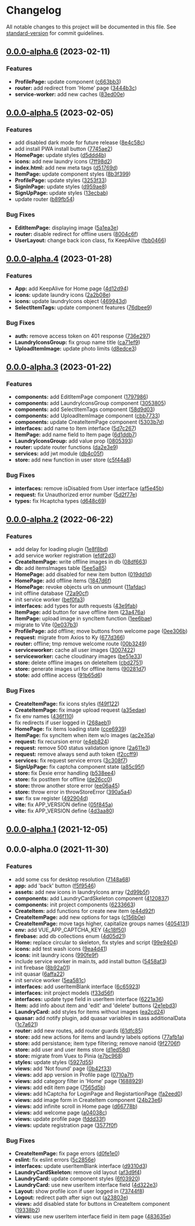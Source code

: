# Changelog

All notable changes to this project will be documented in this file. See [standard-version](https://github.com/conventional-changelog/standard-version) for commit guidelines.

## [0.0.0-alpha.6](https://github.com/rudnovd/laundry-labels-app/compare/v0.0.0-alpha.5...v0.0.0-alpha.6) (2023-02-11)


### Features

* **ProfilePage:** update component ([c663bb3](https://github.com/rudnovd/laundry-labels-app/commit/c663bb31d4b6d6f01201c205e813490c04c7c99a))
* **router:** add redirect from 'Home' page ([3444b3c](https://github.com/rudnovd/laundry-labels-app/commit/3444b3cdade30a3e416268a6694ba244db7087aa))
* **service-worker:** add new caches ([83ed00e](https://github.com/rudnovd/laundry-labels-app/commit/83ed00e6f50d61b1a5f8c173d5e7c321ca754373))

## [0.0.0-alpha.5](https://github.com/rudnovd/laundry-labels-app/compare/v0.0.0-alpha.4...v0.0.0-alpha.5) (2023-02-05)


### Features

* add disabled dark mode for future release ([8e4c58c](https://github.com/rudnovd/laundry-labels-app/commit/8e4c58cff15dcb062f21989e81ce2c6d15bcb098))
* add install PWA install button ([7745ae2](https://github.com/rudnovd/laundry-labels-app/commit/7745ae2a4c676d02709601d119c5290879d22038))
* **HomePage:** update styles ([d5ddd4b](https://github.com/rudnovd/laundry-labels-app/commit/d5ddd4ba19b20fa9381f82d2ee34a9295e6287ef))
* **icons:** add new laundry icons ([7ff98d2](https://github.com/rudnovd/laundry-labels-app/commit/7ff98d242e900ce3c26a72765887ae4fbe115f50))
* **index.html:** add new meta tags ([d51769d](https://github.com/rudnovd/laundry-labels-app/commit/d51769d15e2f7a707cd4db9a3ae2cc20ec72a734))
* **ItemPage:** update component styles ([8b3f399](https://github.com/rudnovd/laundry-labels-app/commit/8b3f399453bbfc1411ae506655a3551f55c3254a))
* **ProfilePage:** update styles ([3253f33](https://github.com/rudnovd/laundry-labels-app/commit/3253f3358edcbe8ffa3e40a2e1a5fc3a40e0e4ca))
* **SignInPage:** update styles ([d959ae8](https://github.com/rudnovd/laundry-labels-app/commit/d959ae8c11ca458749d5f91d13f267fe658601a1))
* **SignUpPage:** update styles ([13ecbab](https://github.com/rudnovd/laundry-labels-app/commit/13ecbab4189004e35334b158711f8d4ca064af0d))
* update router ([b89fb54](https://github.com/rudnovd/laundry-labels-app/commit/b89fb5408dc8e955e65bcddcf0b34f0b51887c0c))


### Bug Fixes

* **EditItemPage:** displaying image ([5a1ea3e](https://github.com/rudnovd/laundry-labels-app/commit/5a1ea3e5bd5a92eb84014292ad5029185820280d))
* **router:** disable redirect for offline users ([8004c6f](https://github.com/rudnovd/laundry-labels-app/commit/8004c6f15f35e80e978d4bba9869bf06d8b9cc79))
* **UserLayout:** change back icon class, fix KeepAlive ([fbb0466](https://github.com/rudnovd/laundry-labels-app/commit/fbb0466b5d20b188eca02fb7dcf1221892cc2ab9))

## [0.0.0-alpha.4](https://github.com/rudnovd/laundry-labels-app/compare/v0.0.0-alpha.3...v0.0.0-alpha.4) (2023-01-28)


### Features

* **App:** add KeepAlive for Home page ([4d12d94](https://github.com/rudnovd/laundry-labels-app/commit/4d12d943a99971dcb1f28e1cca3855aabff63253))
* **icons:** update laundry icons ([2a2b08e](https://github.com/rudnovd/laundry-labels-app/commit/2a2b08e9c26d9a15466c0144bc078f58b71be811))
* **icons:** update laundryIcons object ([469943d](https://github.com/rudnovd/laundry-labels-app/commit/469943db11805f099388d9d6033b106e942577dd))
* **SelectItemTags:** update component features ([76dbee9](https://github.com/rudnovd/laundry-labels-app/commit/76dbee9b85925d7bf035ef813a3d3b7d8be2fffd))


### Bug Fixes

* **auth:** remove access token on 401 response ([736e297](https://github.com/rudnovd/laundry-labels-app/commit/736e297ce69acb7383152b15103dabc12f43f091))
* **LaundryIconsGroup:** fix group name title ([ca71ef9](https://github.com/rudnovd/laundry-labels-app/commit/ca71ef9e418c7c64342a45f88b259c44a2ec8f23))
* **UploadItemImage:** update photo limits ([d8edce3](https://github.com/rudnovd/laundry-labels-app/commit/d8edce3a91b967bcfd38380843829d7883616d55))

## [0.0.0-alpha.3](https://github.com/rudnovd/laundry-labels-app/compare/v0.0.0-alpha.2...v0.0.0-alpha.3) (2023-01-22)


### Features

* **components:** add EditItemPage component ([1797986](https://github.com/rudnovd/laundry-labels-app/commit/1797986ef1fd801a695e16a9842d8570c19e91bf))
* **components:** add LaundryIconsGroup component ([3053805](https://github.com/rudnovd/laundry-labels-app/commit/3053805235e903672b33640616afcd2953144e70))
* **components:** add SelectItemTags component ([58d9d03](https://github.com/rudnovd/laundry-labels-app/commit/58d9d03cbb245a3b3e10d014b56f5a12511a37f7))
* **components:** add UploadItemImage component ([cbb7733](https://github.com/rudnovd/laundry-labels-app/commit/cbb77330e0ee1aad4f03cd02183518698ef5b546))
* **components:** update CreateItemPage component ([5303b7d](https://github.com/rudnovd/laundry-labels-app/commit/5303b7d93697b96bf79ceb6a3f2689f22aad57e1))
* **interfaces:** add name to Item interface ([5d7c267](https://github.com/rudnovd/laundry-labels-app/commit/5d7c26755f2594ffe0780c559f234d4c3e8a0e47))
* **ItemPage:** add name field to Item page ([6d1ddb7](https://github.com/rudnovd/laundry-labels-app/commit/6d1ddb77590af5900b2a8613aa4f79f165e2409b))
* **LaundryIconsGroup:** add value prop ([0805393](https://github.com/rudnovd/laundry-labels-app/commit/0805393e50f0081a32e5ac4d746619ed6ccc4b91))
* **router:** update router functions ([da2e3e9](https://github.com/rudnovd/laundry-labels-app/commit/da2e3e95fc3d164e0a804ac4ea9f62616313f267))
* **services:** add jwt module ([db4c05f](https://github.com/rudnovd/laundry-labels-app/commit/db4c05f1996d082f1dab081efb8f4293a4e422ec))
* **store:** add new function in user store ([c5f44a8](https://github.com/rudnovd/laundry-labels-app/commit/c5f44a84b7c3cf7beaaf253669ee6fe306941587))


### Bug Fixes

* **interfaces:** remove isDisabled from User interface ([af5e45b](https://github.com/rudnovd/laundry-labels-app/commit/af5e45b3cd20b3d5b2a092f09ddd753eb81f5119))
* **request:** fix Unauthorized error number ([5d2f77e](https://github.com/rudnovd/laundry-labels-app/commit/5d2f77eef9b494f53a11d887d720eeea7fc84328))
* **types:** fix Hcaptcha types ([d648c69](https://github.com/rudnovd/laundry-labels-app/commit/d648c694222c3d12e4eaa7f064932c45527b20ae))

## [0.0.0-alpha.2](https://github.com/rudnovd/laundry-labels-app/compare/v0.0.0-alpha.1...v0.0.0-alpha.2) (2022-06-22)


### Features

* add delay for loading plugin ([1e8f8bd](https://github.com/rudnovd/laundry-labels-app/commit/1e8f8bd856eb4982410727921ec294f169f4adca))
* add service worker registration ([efdf2d3](https://github.com/rudnovd/laundry-labels-app/commit/efdf2d3be665011fdf6fd11fe0b7d7e3dea9f9d0))
* **CreateItemPage:** write offline images in db ([08df663](https://github.com/rudnovd/laundry-labels-app/commit/08df663e53ed55bdd516039aae2881dfc75d1881))
* **db:** add itemsImages table ([5ee5a85](https://github.com/rudnovd/laundry-labels-app/commit/5ee5a85815f01ba799e083909fac08b4ad4b5e60))
* **HomePage:** add disabled for new item button ([019dd1d](https://github.com/rudnovd/laundry-labels-app/commit/019dd1dcae4263aa990d881a6f7ab408b7114cb3))
* **HomePage:** add offline items ([1847d6f](https://github.com/rudnovd/laundry-labels-app/commit/1847d6f9a6d6fd2c8732541a17500780334253f7))
* **HomePage:** revoke objects urls on unmount ([11afdac](https://github.com/rudnovd/laundry-labels-app/commit/11afdac923f2e0df11f3f116bfc079310bfae292))
* init offline database ([72a90cf](https://github.com/rudnovd/laundry-labels-app/commit/72a90cfa2c9b511ae172dd0ff426e6ec0f850fb8))
* init service worker ([bef0fa3](https://github.com/rudnovd/laundry-labels-app/commit/bef0fa3e02a70db4d0d20b5d9d8434632eab5529))
* **interfaces:** add types for auth requests ([43e9fab](https://github.com/rudnovd/laundry-labels-app/commit/43e9fab5a2e1b539199db2caed915fafe59ead64))
* **ItemPage:** add button for save offline item ([23a476a](https://github.com/rudnovd/laundry-labels-app/commit/23a476a85448f82ebdbf9d4d5807e9309373f55b))
* **ItemPage:** upload image in syncItem function ([1ee6bae](https://github.com/rudnovd/laundry-labels-app/commit/1ee6bae03827645322547a9f20f2c35b19d1551b))
* migrate to Vite ([0e037b3](https://github.com/rudnovd/laundry-labels-app/commit/0e037b3abb5896de51e1ffd06f3d53dcc48087f2))
* **ProfilePage:** add offline; move buttons from welcome page ([0ee306b](https://github.com/rudnovd/laundry-labels-app/commit/0ee306befdd6387f13c958733cddf05b04968717))
* **request:** migrate from Axios to Ky ([677d366](https://github.com/rudnovd/laundry-labels-app/commit/677d366bce68bcec1855ee66d3c0ce3ed1b85f81))
* **router:** offline; tmp remove welcome route ([00b3249](https://github.com/rudnovd/laundry-labels-app/commit/00b324948444e38ac2fe0d3759356420faea6f89))
* **serviceworker:** cache all user images ([3007422](https://github.com/rudnovd/laundry-labels-app/commit/30074221603a37a9dda6c9c2ee839702c04b8dfe))
* **serviceworker:** cache cloudinary images ([be51e33](https://github.com/rudnovd/laundry-labels-app/commit/be51e33b5095d4e3c2e258eacc25eac6b8bcee43))
* **store:** delete offline images on deleteItem ([cbd2751](https://github.com/rudnovd/laundry-labels-app/commit/cbd2751eb5faa9a2f90913cbe3b2d31f58e58e4d))
* **store:** generate images url for offline items ([90281d7](https://github.com/rudnovd/laundry-labels-app/commit/90281d7cf812e4a012931b19e6065cf3113e48ff))
* **stote:** add offline access ([91b65d6](https://github.com/rudnovd/laundry-labels-app/commit/91b65d64ec432f1b51f4f9fc2f10012ef2b119a4))


### Bug Fixes

* **CreateItemPage:** fix icons styles ([f49f122](https://github.com/rudnovd/laundry-labels-app/commit/f49f122e15fad51c3b326a19afe06cbc5698dc96))
* **CreateItemPage:** fix image upload request ([a35edae](https://github.com/rudnovd/laundry-labels-app/commit/a35edaecff9152e54b195089c8c8cd6fffadd1e9))
* fix env names ([436f110](https://github.com/rudnovd/laundry-labels-app/commit/436f110257f9a08cb1e7287a0478718c9c876854))
* fix redirects if user logged in ([268aeb1](https://github.com/rudnovd/laundry-labels-app/commit/268aeb1117f38351c5dc783618f2fe66e4de45c0))
* **HomePage:** fix items loading state ([cce6939](https://github.com/rudnovd/laundry-labels-app/commit/cce69391052427bd48576e0c8f60471cfebd7c8b))
* **ItemPage:** fix syncItem when item w/o images ([ac2e35a](https://github.com/rudnovd/laundry-labels-app/commit/ac2e35ae65549093f2aac69fcfc24ba783f3463e))
* **request:** fix recursion error ([e4eb824](https://github.com/rudnovd/laundry-labels-app/commit/e4eb8245dcac7fa330cc4a27eda2a0cb2551557d))
* **request:** remove 500 status validation ignore ([2a611e3](https://github.com/rudnovd/laundry-labels-app/commit/2a611e3f2904dfeb4b66b64746d1c3de9b7964d4))
* **request:** remove always send auth token ([f2ccff9](https://github.com/rudnovd/laundry-labels-app/commit/f2ccff9517ee108f4882231f5a411676f3bd1980))
* **services:** fix request service errors ([3c308f7](https://github.com/rudnovd/laundry-labels-app/commit/3c308f79d7494bf4d69372ceaf7063a158ad4633))
* **SignUpPage:** fix captcha component state ([a85c95f](https://github.com/rudnovd/laundry-labels-app/commit/a85c95fa80ae44dfa041ffd8fc43f391562b85a7))
* **store:** fix Dexie error handling ([b538ee4](https://github.com/rudnovd/laundry-labels-app/commit/b538ee4e0dced927722a527ca2d70d7796f1ea80))
* **store:** fix postItem for offline ([de26cc0](https://github.com/rudnovd/laundry-labels-app/commit/de26cc0e78dbab3603c50c657f4b213c119bd7eb))
* **store:** throw another store error ([ee06a45](https://github.com/rudnovd/laundry-labels-app/commit/ee06a45926c3e25aa074e98a56f4a83d950f80d6))
* **store:** throw error in throwStoreError ([390a5a4](https://github.com/rudnovd/laundry-labels-app/commit/390a5a43400a82d4ccefeec8de7d67b27fc8b713))
* **sw:** fix sw register ([492904d](https://github.com/rudnovd/laundry-labels-app/commit/492904da2da9d479f8c82e1a5055058a077e98e6))
* **vite:** fix APP_VERSION define ([05f845a](https://github.com/rudnovd/laundry-labels-app/commit/05f845acff54515beebe6e7ae58ec06bafc0f52c))
* **vite:** fix APP_VERSION define ([4d3aa80](https://github.com/rudnovd/laundry-labels-app/commit/4d3aa809e75e407077ef4bc7da2b45036a5c0efa))

## [0.0.0-alpha.1](https://github.com/rudnovd/laundry-labels-app/compare/v0.0.0-alpha.0...v0.0.0-alpha.1) (2021-12-05)

## 0.0.0-alpha.0 (2021-11-30)


### Features

* add some css for desktop resolution ([7148a68](https://github.com/rudnovd/laundry-labels-app/commit/7148a680ec08d6fa5d8bfa51892083d11a63b85b))
* **app:** add 'back' button ([f5f9546](https://github.com/rudnovd/laundry-labels-app/commit/f5f95460253f1aeae787a4c3e8be735acaa455b5))
* **assets:** add new icons in laundryIcons array ([2d99b5f](https://github.com/rudnovd/laundry-labels-app/commit/2d99b5fe9cef35a56fea43def6144dc2400f77a9))
* **components:** add LaundryCardSkeleton component ([4120837](https://github.com/rudnovd/laundry-labels-app/commit/41208371c9fc93d2e24bffab4b7dcbd3d6fa5b9e))
* **components:** init project components ([6233663](https://github.com/rudnovd/laundry-labels-app/commit/623366338c1fd719dc0f36155cc9beaf6beb837c))
* **CreateItem:** add functions for create new item ([e44d92f](https://github.com/rudnovd/laundry-labels-app/commit/e44d92f9fc037df45bb575ad5b7e0bbf72fbea42))
* **CreateItemPage:** add new options for tags ([c156b0e](https://github.com/rudnovd/laundry-labels-app/commit/c156b0e4168a2800570b5f579bfb27adf783d634))
* **CreateItemPage:** move tags higher, capitalize groups names ([4054131](https://github.com/rudnovd/laundry-labels-app/commit/4054131727d307a7bcb20299d50e8ef350e9cef9))
* **env:** add VUE_APP_CAPTCHA_KEY ([4c18f50](https://github.com/rudnovd/laundry-labels-app/commit/4c18f502afd5e4e83edc4155edaf1ddc1625453f))
* **firebase:** add db collections enum ([4d05d21](https://github.com/rudnovd/laundry-labels-app/commit/4d05d2182eb6c7f49c0f443e4bc24d13e5f51aab))
* **Home:** replace circular to skeleton, fix styles and script ([99e9404](https://github.com/rudnovd/laundry-labels-app/commit/99e94048bbd69efff1ebbc3dfba07dc13219ac6f))
* **icons:** add test wash icons ([9ea4d41](https://github.com/rudnovd/laundry-labels-app/commit/9ea4d412dabed47d0e44b621b0cc472407d1186a))
* **icons:** init laundry icons ([990fe9f](https://github.com/rudnovd/laundry-labels-app/commit/990fe9f21825a0c629cda35cf343c43a2a58a70b))
* include service worker in main.ts, add install button ([5458af3](https://github.com/rudnovd/laundry-labels-app/commit/5458af3f23f6ab2fe520f8524431cb1eb35c2dbb))
* init firebase ([8b92a01](https://github.com/rudnovd/laundry-labels-app/commit/8b92a01f31bdfad8c755abd1904b9d0d2878af70))
* init quasar ([6affa22](https://github.com/rudnovd/laundry-labels-app/commit/6affa22a9ce8c218668e0003fc67f3a248c7fb35))
* init service worker ([5ea581c](https://github.com/rudnovd/laundry-labels-app/commit/5ea581c0aa0db6a1411fc04053bb37c1082eb978))
* **interfaces:** add userItemBlank interface ([6c65923](https://github.com/rudnovd/laundry-labels-app/commit/6c65923d8fc687b5d2e1ce2161a410ff1dc561b3))
* **interfaces:** init project models ([f33d56f](https://github.com/rudnovd/laundry-labels-app/commit/f33d56fdc93221bed94d51ff07f8c1950ec79bbb))
* **interfaces:** update type field in userItem interface ([6221a36](https://github.com/rudnovd/laundry-labels-app/commit/6221a36675db9d494f9badd813df8c1fdc352b82))
* **Item:** add info about item and 'edit' and 'delete' buttons ([2e1ebd3](https://github.com/rudnovd/laundry-labels-app/commit/2e1ebd39737e46b2a6e1e859cc02b995b5000d46))
* **LaundryCard:** add styles for items without images ([ea2cd24](https://github.com/rudnovd/laundry-labels-app/commit/ea2cd24d18e4eb9278cfe3ab994adc1402829686))
* **quasar:** add notify plugin, add quasar variables in sass additionalData ([1c7a621](https://github.com/rudnovd/laundry-labels-app/commit/1c7a62114629f2364c323bde388c5ea1a9f254ef))
* **router:** add new routes, add router guards ([61dfc85](https://github.com/rudnovd/laundry-labels-app/commit/61dfc858aa955964d28710c72773f8cfb80aa31b))
* **store:** add new actions for items and laundry labels options ([77afb1a](https://github.com/rudnovd/laundry-labels-app/commit/77afb1aededf8cb87ee34336b5a00758d2d2078c))
* **store:** add persistance; item type filtering; remove nanoid ([9f2706f](https://github.com/rudnovd/laundry-labels-app/commit/9f2706f562b092af25c3106510a695bb551cb8bf))
* **store:** add user and user items store ([d1ed58d](https://github.com/rudnovd/laundry-labels-app/commit/d1ed58dfaad36c3a2c3a910213930c03a90b3491))
* **store:** migrate from Vuex to Pinia ([e7bc968](https://github.com/rudnovd/laundry-labels-app/commit/e7bc968ddbf4ad0ff81bce540131045cb3561d0c))
* **styles:** update styles ([5927d55](https://github.com/rudnovd/laundry-labels-app/commit/5927d55307b79f46f2da4bb7a3845d83a3ab8505))
* **views:** add 'Not found' page ([0b42f33](https://github.com/rudnovd/laundry-labels-app/commit/0b42f3375679dae89a3e6ec94d0dca8b1ba3862d))
* **views:** add app version in Profile page ([0710a7f](https://github.com/rudnovd/laundry-labels-app/commit/0710a7f86d9a11e5a3c7c51405598fa85fcf03eb))
* **views:** add category filter in 'Home' page ([1688929](https://github.com/rudnovd/laundry-labels-app/commit/1688929984cec3ed4daf299aa2783327ff81bb2e))
* **views:** add edit item page ([7565d5b](https://github.com/rudnovd/laundry-labels-app/commit/7565d5b52efc4626338e85110fc97cf966a73923))
* **views:** add hCaptcha for LoginPage and RegistartionPage ([fa2eed0](https://github.com/rudnovd/laundry-labels-app/commit/fa2eed0a74361d9bbe4f432856dd6eb2b4a1dd5a))
* **views:** add image form in CreateItem component ([24b23e6](https://github.com/rudnovd/laundry-labels-app/commit/24b23e6366bf1ebeba3124426bf6b101477bc886))
* **views:** add infinite scroll in Home page ([d66778b](https://github.com/rudnovd/laundry-labels-app/commit/d66778b51b8ef3cf43c8411716de340b015e65f7))
* **views:** add welcome page ([a04038c](https://github.com/rudnovd/laundry-labels-app/commit/a04038ca578b443b0cd9148059552a4337159071))
* **views:** update profile page ([fddd33f](https://github.com/rudnovd/laundry-labels-app/commit/fddd33f093c9146d55ad3d22e5575d6810316317))
* **views:** update registration page ([3577f0f](https://github.com/rudnovd/laundry-labels-app/commit/3577f0fc128d58f9bac42dbf1b98d942e60a3d1d))


### Bug Fixes

* **CreateItemPage:** fix page errors ([d0fe1e0](https://github.com/rudnovd/laundry-labels-app/commit/d0fe1e08a8022a4ce2c2bec2435d934c86d25bd9))
* **eslint:** fix eslint errors ([5c2856e](https://github.com/rudnovd/laundry-labels-app/commit/5c2856eccd24fed5d37f4aef8fa09354778690c8))
* **interfaces:** update userItemBlank interface ([d9310d3](https://github.com/rudnovd/laundry-labels-app/commit/d9310d360fc32f272164f650f5f6600808695156))
* **LaundryCardSkeleton:** remove old layout ([af3d9f4](https://github.com/rudnovd/laundry-labels-app/commit/af3d9f4660a76fbed98d30e7e76a329cce22a2e1))
* **LaundryCard:** update component styles ([6f03920](https://github.com/rudnovd/laundry-labels-app/commit/6f039205e5f3eebd0c57c3847eb78a815df1e103))
* **LaundryCard:** use new userItem interface field ([4d322e3](https://github.com/rudnovd/laundry-labels-app/commit/4d322e372b1756ae6948fd3f4d524d8dee8a152e))
* **Layout:** show profile icon if user logged in ([73744f8](https://github.com/rudnovd/laundry-labels-app/commit/73744f8d9ddeb74972b96399d09e5656e84bacdd))
* **Logout:** redirect path after sign out ([a23803e](https://github.com/rudnovd/laundry-labels-app/commit/a23803e4b4ea95503d6290e2562adf06828b48e1))
* **views:** add disabled state for buttons in CreateItem component ([19338b2](https://github.com/rudnovd/laundry-labels-app/commit/19338b2518d92da6c520a61ef2e43e92ffd49ef1))
* **views:** use new userItem interface field in item page ([483635e](https://github.com/rudnovd/laundry-labels-app/commit/483635e61a2167e312155e7b1e96b508a4ecf458))
